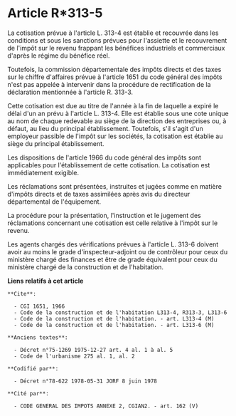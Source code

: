 # Article R*313-5

La cotisation prévue à l'article L. 313-4 est établie et recouvrée dans les conditions et sous les sanctions prévues pour
l'assiette et le recouvrement de l'impôt sur le revenu frappant les bénéfices industriels et commerciaux d'après le régime du
bénéfice réel.

Toutefois, la commission départementale des impôts directs et des taxes sur le chiffre d'affaires prévue à l'article 1651 du
code général des impôts n'est pas appelée à intervenir dans la procédure de rectification de la déclaration mentionnée à
l'article R. 313-3.

Cette cotisation est due au titre de l'année à la fin de laquelle a expiré le délai d'un an prévu à l'article L. 313-4. Elle
est établie sous une cote unique au nom de chaque redevable au siège de la direction des entreprises ou, à défaut, au lieu du
principal établissement. Toutefois, s'il s'agit d'un employeur passible de l'impôt sur les sociétés, la cotisation est
établie au siège du principal établissement.

Les dispositions de l'article 1966 du code général des impôts sont applicables pour l'établissement de cette cotisation. La
cotisation est immédiatement exigible.

Les réclamations sont présentées, instruites et jugées comme en matière d'impôts directs et de taxes assimilées après avis du
directeur départemental de l'équipement.

La procédure pour la présentation, l'instruction et le jugement des réclamations concernant une cotisation est celle relative
à l'impôt sur le revenu.

Les agents chargés des vérifications prévues à l'article L. 313-6 doivent avoir au moins le grade d'inspecteur-adjoint ou de
contrôleur pour ceux du ministère chargé des finances et être de grade équivalent pour ceux du ministère chargé de la
construction et de l'habitation.

**Liens relatifs à cet article**

	**Cite**:

	  - CGI 1651, 1966
	  - Code de la construction et de l'habitation L313-4, R313-3, L313-6
	  - Code de la construction et de l'habitation. - art. L313-4 (M)
	  - Code de la construction et de l'habitation. - art. L313-6 (M)

	**Anciens textes**:

	  - Décret n°75-1269 1975-12-27 art. 4 al. 1 à al. 5
	  - Code de l'urbanisme 275 al. 1, al. 2

	**Codifié par**:

	  - Décret n°78-622 1978-05-31 JORF 8 juin 1978

	**Cité par**:

	  - CODE GENERAL DES IMPOTS ANNEXE 2, CGIAN2. - art. 162 (V)
